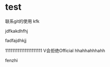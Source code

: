 test
====

联系git的使用 kfk



jdfkakdhfhj

fadfajdhkjj


111111111111111111111
V会拒绝Official
hhahhahhhahh


fenzhi